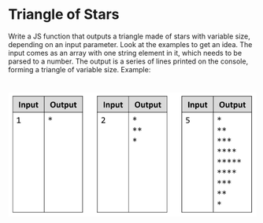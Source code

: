 # Triangle of Stars
Write a JS function that outputs a triangle made of stars with variable size, depending on an input parameter. 
Look at the examples to get an idea.
The input comes as an array with one string element in it, which needs to be parsed to a number.
The output is a series of lines printed on the console, forming a triangle of variable size.
Example:

# ![Examples](example.png)